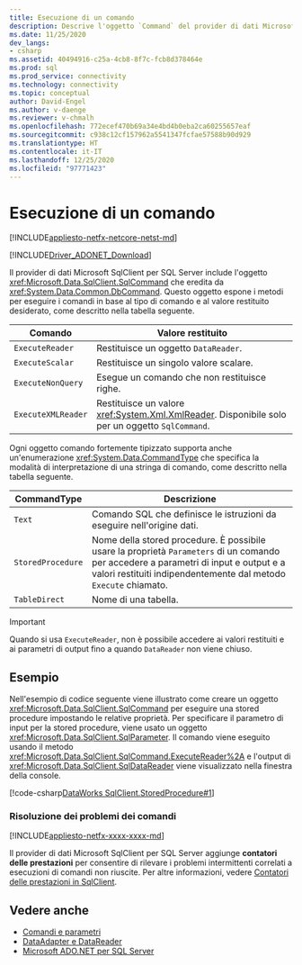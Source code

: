 ```yaml
---
title: Esecuzione di un comando
description: Descrive l'oggetto `Command` del provider di dati Microsoft SqlClient per SQL Server e come usarlo per eseguire query e comandi su un'origine dati.
ms.date: 11/25/2020
dev_langs:
- csharp
ms.assetid: 40494916-c25a-4cb8-8f7c-fcb8d378464e
ms.prod: sql
ms.prod_service: connectivity
ms.technology: connectivity
ms.topic: conceptual
author: David-Engel
ms.author: v-daenge
ms.reviewer: v-chmalh
ms.openlocfilehash: 772ecef470b69a34e4bd4b0eba2ca60255657eaf
ms.sourcegitcommit: c938c12cf157962a5541347fcfae57588b90d929
ms.translationtype: HT
ms.contentlocale: it-IT
ms.lasthandoff: 12/25/2020
ms.locfileid: "97771423"
---
```

# <a name="executing-a-command"></a>Esecuzione di un comando

[!INCLUDE[appliesto-netfx-netcore-netst-md](../../includes/appliesto-netfx-netcore-netst-md.md)]

[!INCLUDE[Driver_ADONET_Download](../../includes/driver_adonet_download.md)]

Il provider di dati Microsoft SqlClient per SQL Server include l'oggetto <xref:Microsoft.Data.SqlClient.SqlCommand> che eredita da <xref:System.Data.Common.DbCommand>. Questo oggetto espone i metodi per eseguire i comandi in base al tipo di comando e al valore restituito desiderato, come descritto nella tabella seguente.

|Comando|Valore restituito|  
|-------------|------------------|  
|`ExecuteReader`|Restituisce un oggetto `DataReader`.|  
|`ExecuteScalar`|Restituisce un singolo valore scalare.|  
|`ExecuteNonQuery`|Esegue un comando che non restituisce righe.|  
|`ExecuteXMLReader`|Restituisce un valore <xref:System.Xml.XmlReader>. Disponibile solo per un oggetto `SqlCommand`.|

Ogni oggetto comando fortemente tipizzato supporta anche un'enumerazione <xref:System.Data.CommandType> che specifica la modalità di interpretazione di una stringa di comando, come descritto nella tabella seguente.

|CommandType|Descrizione|
|-----------------|-----------------|  
|`Text`|Comando SQL che definisce le istruzioni da eseguire nell'origine dati.|  
|`StoredProcedure`|Nome della stored procedure. È possibile usare la proprietà `Parameters` di un comando per accedere a parametri di input e output e a valori restituiti indipendentemente dal metodo `Execute` chiamato.|  
|`TableDirect`|Nome di una tabella.|

> [!IMPORTANT]
> Quando si usa `ExecuteReader`, non è possibile accedere ai valori restituiti e ai parametri di output fino a quando `DataReader` non viene chiuso.

## <a name="example"></a>Esempio

Nell'esempio di codice seguente viene illustrato come creare un oggetto <xref:Microsoft.Data.SqlClient.SqlCommand> per eseguire una stored procedure impostando le relative proprietà. Per specificare il parametro di input per la stored procedure, viene usato un oggetto <xref:Microsoft.Data.SqlClient.SqlParameter>. Il comando viene eseguito usando il metodo <xref:Microsoft.Data.SqlClient.SqlCommand.ExecuteReader%2A> e l'output di <xref:Microsoft.Data.SqlClient.SqlDataReader> viene visualizzato nella finestra della console.

[!code-csharp[DataWorks SqlClient.StoredProcedure#1](~/../sqlclient/doc/samples/SqlCommand_StoredProcedure.cs#1)]

### <a name="troubleshooting-commands"></a>Risoluzione dei problemi dei comandi

[!INCLUDE[appliesto-netfx-xxxx-xxxx-md](../../includes/appliesto-netfx-xxxx-xxxx-md.md)]

Il provider di dati Microsoft SqlClient per SQL Server aggiunge **contatori delle prestazioni** per consentire di rilevare i problemi intermittenti correlati a esecuzioni di comandi non riuscite. Per altre informazioni, vedere [Contatori delle prestazioni in SqlClient](performance-counters.md).

## <a name="see-also"></a>Vedere anche

- [Comandi e parametri](commands-parameters.md)
- [DataAdapter e DataReader](dataadapters-datareaders.md)
- [Microsoft ADO.NET per SQL Server](microsoft-ado-net-sql-server.md)
